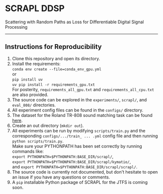 # SCRAPL DDSP
Scattering with Random Paths as Loss for Differentiable Digital Signal Processing

<hr>
<h2>Instructions for Reproducibility</h2>

<ol>
    <li>Clone this repository and open its directory.</li>
    <li>
    Install the requirements:
    <br><code>conda env create --file=conda_env_gpu.yml</code>
    <br>or 
    <br><code>pip install uv</code>
    <br><code>uv pip install -r requirements_gpu.txt</code>
    <br>For posterity, <code>requirements_all_gpu.txt</code> and <code>requirements_all_cpu.txt</code> are also provided.
    </li>
    <li>The source code can be explored in the <code>experiments/</code>, <code>scrapl/</code>, and <code>eval_808/</code> directories.</li>
    <li>All experiment config files can be found in the <code>configs/</code> directory.</li>
    <li>The dataset for the Roland TR-808 sound matching task can be found <a href="https://samplesfrommars.com/products/tr-808-samples" target="_blank">here</a>.</li>
    <li>Create an out directory (<code>mkdir out</code>).</li>
    <li>
    All experiments can be run by modifying <code>scripts/train.py</code> and the corresponding 
    <code>configs/.../train_ ... .yml</code> config file and then running <code>python scripts/train.py</code>.
    <br>Make sure your PYTHONPATH has been set correctly by running commands like:
    <br><code>export PYTHONPATH=$PYTHONPATH:BASE_DIR/scrapl/</code>,
    <br><code>export PYTHONPATH=$PYTHONPATH:BASE_DIR/scrapl/kymatio/</code>,
    <br>and <code>export PYTHONPATH=$PYTHONPATH:BASE_DIR/scrapl/scrapl/</code>.
    </li>
    <li>
    The source code is currently not documented, but don't hesitate to open an issue if you have any questions or 
    comments.
    </li>
    <li>
    A <code>pip</code> installable Python package of SCRAPL for the JTFS is coming soon.
    </li>
</ol>
